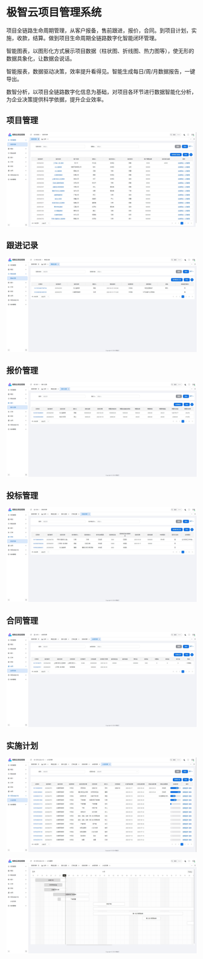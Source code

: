 # 极智云项目管理系统
项目全链路生命周期管理，从客户报备，售前跟进，报价，合同。到项目计划，实施，收款，结算。做到项目生命周期全链路数字化智能闭环管理。

智能图表，以图形化方式展示项目数据（柱状图、折线图、热力图等），使无形的数据具象化，让数据会说话。

智能报表，数据驱动决策，效率提升看得见。智能生成每日/周/月数据报告，一键导出。

数智分析，以项目全链路数字化信息为基础，对项目各环节进行数据智能化分析，为企业决策提供科学依据，提升企业效率。

## 项目管理
![](image/项目列表.png)

## 跟进记录
![](image/跟进列表.png)

## 报价管理
![](image/报价列表.png)

## 投标管理
![](image/投标列表.png)

## 合同管理
![](image/合同列表.png)

## 实施计划
![](image/实施计划列表.png)

![](image/实施计划图表.png)